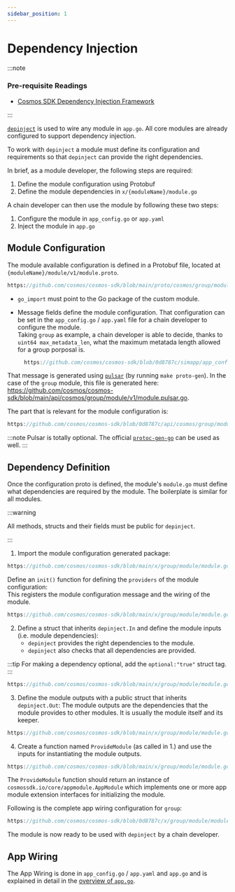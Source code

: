 ```yaml
---
sidebar_position: 1
---
```


# Dependency Injection

:::note

### Pre-requisite Readings

* [Cosmos SDK Dependency Injection Framework](../tooling/02-depinject.md)

:::

[`depinject`](../tooling/02-depinject.md) is used to wire any module in `app.go`.
All core modules are already configured to support dependency injection.

To work with `depinject` a module must define its configuration and requirements so that `depinject` can provide the right dependencies.

In brief, as a module developer, the following steps are required:

1. Define the module configuration using Protobuf
2. Define the module dependencies in `x/{moduleName}/module.go`

A chain developer can then use the module by following these two steps:

1. Configure the module in `app_config.go` or `app.yaml`
2. Inject the module in `app.go`

## Module Configuration

The module available configuration is defined in a Protobuf file, located at `{moduleName}/module/v1/module.proto`.

```protobuf reference
https://github.com/cosmos/cosmos-sdk/blob/main/proto/cosmos/group/module/v1/module.proto
```

* `go_import` must point to the Go package of the custom module.
* Message fields define the module configuration.
  That configuration can be set in the `app_config.go` / `app.yaml` file for a chain developer to configure the module.  
  Taking `group` as example, a chain developer is able to decide, thanks to `uint64 max_metadata_len`, what the maximum metatada length allowed for a group porposal is.

  ```go reference
    https://github.com/cosmos/cosmos-sdk/blob/0d8787c/simapp/app_config.go#L202-L206
  ```

That message is generated using [`pulsar`](https://github.com/cosmos/cosmos-sdk/blob/main/scripts/protocgen-pulsar.sh) (by running `make proto-gen`).
In the case of the `group` module, this file is generated here: https://github.com/cosmos/cosmos-sdk/blob/main/api/cosmos/group/module/v1/module.pulsar.go.

The part that is relevant for the module configuration is:

```go reference
https://github.com/cosmos/cosmos-sdk/blob/0d8787c/api/cosmos/group/module/v1/module.pulsar.go#L514-L526
```

:::note
Pulsar is totally optional. The official [`protoc-gen-go`](https://developers.google.com/protocol-buffers/docs/reference/go-generated) can be used as well.
:::

## Dependency Definition

Once the configuration proto is defined, the module's `module.go` must define what dependencies are required by the module.
The boilerplate is similar for all modules.

:::warning

All methods, structs and their fields must be public for `depinject`.

:::

1. Import the module configuration generated package:

  ```go reference
  https://github.com/cosmos/cosmos-sdk/blob/main/x/group/module/module.go#L14-L15
  ```

  Define an `init()` function for defining the `providers` of the module configuration:  
  This registers the module configuration message and the wiring of the module.

  ```go reference
  https://github.com/cosmos/cosmos-sdk/blob/main/x/group/module/module.go#L184-L192
  ```

2. Define a struct that inherits `depinject.In` and define the module inputs (i.e. module dependencies):
   * `depinject` provides the right dependencies to the module.
   * `depinject` also checks that all dependencies are provided.

  :::tip
  For making a dependency optional, add the `optional:"true"` struct tag.  
  :::

  ```go reference
  https://github.com/cosmos/cosmos-sdk/blob/main/x/group/module/module.go#L198-L208
  ```

3. Define the module outputs with a public struct that inherits `depinject.Out`:
   The module outputs are the dependencies that the module provides to other modules. It is usually the module itself and its keeper.

  ```go reference
  https://github.com/cosmos/cosmos-sdk/blob/main/x/group/module/module.go#L210-L215
  ```

4. Create a function named `ProvideModule` (as called in 1.) and use the inputs for instantiating the module outputs.

  ```go reference
  https://github.com/cosmos/cosmos-sdk/blob/main/x/group/module/module.go#L217-L227
  ```

The `ProvideModule` function should return an instance of `cosmossdk.io/core/appmodule.AppModule` which implements
one or more app module extension interfaces for initializing the module.

Following is the complete app wiring configuration for `group`:

```go reference
https://github.com/cosmos/cosmos-sdk/blob/0d8787c/x/group/module/module.go#L180-L227
```

The module is now ready to be used with `depinject` by a chain developer.

## App Wiring

The App Wiring is done in `app_config.go` / `app.yaml` and `app.go` and is explained in detail in the [overview of `app.go`](../building-apps/00-app-go.md).
